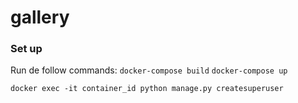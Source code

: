 # gallery


### Set up
Run de follow commands:
`docker-compose build`
`docker-compose up`

`docker exec -it container_id python manage.py createsuperuser`
